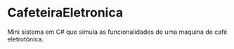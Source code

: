 # CafeteiraEletronica
Mini sistema em C# que simula as funcionalidades de uma maquina de café eletrotônica.
